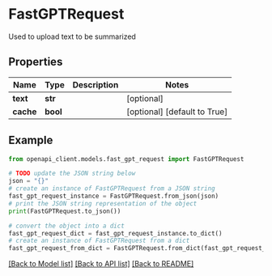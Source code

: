 # FastGPTRequest

Used to upload text to be summarized

## Properties

Name | Type | Description | Notes
------------ | ------------- | ------------- | -------------
**text** | **str** |  | [optional] 
**cache** | **bool** |  | [optional] [default to True]

## Example

```python
from openapi_client.models.fast_gpt_request import FastGPTRequest

# TODO update the JSON string below
json = "{}"
# create an instance of FastGPTRequest from a JSON string
fast_gpt_request_instance = FastGPTRequest.from_json(json)
# print the JSON string representation of the object
print(FastGPTRequest.to_json())

# convert the object into a dict
fast_gpt_request_dict = fast_gpt_request_instance.to_dict()
# create an instance of FastGPTRequest from a dict
fast_gpt_request_from_dict = FastGPTRequest.from_dict(fast_gpt_request_dict)
```
[[Back to Model list]](../README.md#documentation-for-models) [[Back to API list]](../README.md#documentation-for-api-endpoints) [[Back to README]](../README.md)


